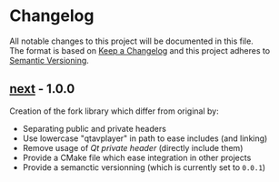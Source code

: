 # Changelog

All notable changes to this project will be documented in this file.  
The format is based on [Keep a Changelog] and this project adheres to [Semantic Versioning].

## [next] - 1.0.0
Creation of the fork library which differ from original by:
- Separating public and private headers
- Use lowercase "qtavplayer" in path to ease includes (and linking)
- Remove usage of _Qt private header_ (directly include them)
- Provide a CMake file which ease integration in other projects
- Provide a semanctic versionning (which is currently set to `0.0.1`)

<!-- Links -->
[keep a changelog]: https://keepachangelog.com/en/1.0.0/
[semantic versioning]: https://semver.org/spec/v2.0.0.html

<!-- Versions -->
[next]: https://github.com/Author/Repository/compare/v0.0.2...HEAD
[0.0.2]: https://github.com/Author/Repository/compare/v0.0.1...v0.0.2
[0.0.1]: https://github.com/Author/Repository/releases/tag/v0.0.1